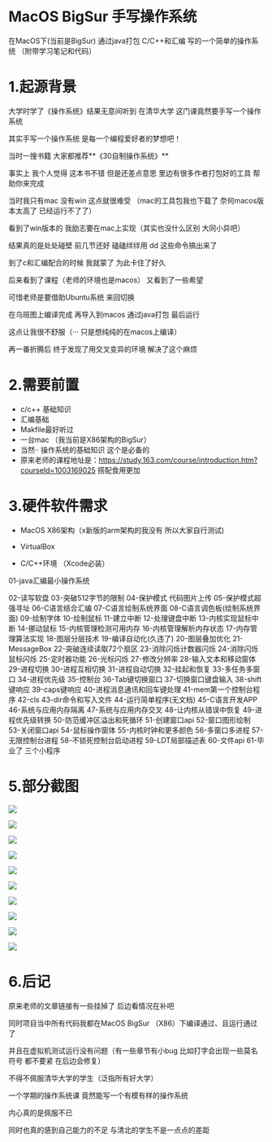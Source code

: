 # MacOS BigSur 手写操作系统
在MacOS下(当前是BigSur)  通过java打包 C/C++和汇编 写的一个简单的操作系统 （附带学习笔记和代码）



# 1.起源背景

大学时学了《操作系统》结果无意间听到 在清华大学 这门课竟然要手写一个操作系统

其实手写一个操作系统 是每一个编程爱好者的梦想吧！



当时一搜书籍 大家都推荐**《30自制操作系统》**

事实上 我个人觉得 这本书不错 但是还差点意思 里边有很多作者打包好的工具 帮助你来完成 

当时我只有mac 没有win 这点就很难受 （mac的工具包我也下载了 奈何macos版本太高了 已经运行不了了）



看到了win版本的 我励志要在mac上实现（其实也没什么区别 大同小异吧）

结果真的是处处碰壁 前几节还好 磕磕绊绊用 dd 这些命令搞出来了

到了c和汇编配合的时候 我就蒙了 为此卡住了好久

后来看到了课程（老师的环境也是macos） 又看到了一些希望



可惜老师是要借助Ubuntu系统 来回切换

在乌班图上编译完成 再导入到macos 通过java打包 最后运行

这点让我很不舒服（··· 只是想纯纯的在macos上编译）

再一番折腾后 终于发现了用交叉变异的环境 解决了这个麻烦



# 2.需要前置

- c/c++ 基础知识
- 汇编基础
- Makfile最好听过
- 一台mac （我当前是X86架构的BigSur）
- 当然·· 操作系统的基础知识 这个是必备的
- 原来老师的课程地址是：https://study.163.com/course/introduction.htm?courseId=1003169025 搭配食用更加



# 3.硬件软件需求

- MacOS X86架构（x新版的arm架构的我没有 所以大家自行测试)

- VirtualBox

- C/C++环境 （Xcode必装）

  

01-java汇编最小操作系统

02-读写软盘
03-突破512字节的限制
04-保护模式
代码图片上传
05-保护模式超强寻址
06-C语言结合汇编
07-C语言绘制系统界面
08-C语言调色板(绘制系统界面)
09-绘制字体
10-绘制鼠标
11-建立中断
12-处理键盘中断
13-内核实现鼠标中断
14-挪动鼠标
15-内核管理检测可用内存
16-内核管理解析内存状态
17-内存管理算法实现
18-图层分层技术
19-编译自动化(久违了)
20-图层叠加优化
21-MessageBox
22-突破连续读取72个扇区
23-消除闪烁计数器闪烁
24-消除闪烁鼠标闪烁
25-定时器功能
26-光标闪烁
27-修改分辨率
28-输入文本和移动窗体
29-进程切换
30-进程互相切换
31-进程自动切换
32-挂起和恢复
33-多任务多窗口
34-进程优先级
35-控制台
36-Tab键切换窗口
37-切换窗口键盘输入
38-shift键响应
39-caps键响应
40-进程消息通讯和回车键处理
41-mem第一个控制台程序
42-cls
43-dir命令和写入文件
44-运行简单程序(无文档)
45-C语言开发APP
46-系统与应用内存隔离
47-系统与应用内存交叉
48-让内核从错误中恢复
49-进程优先级转换
50-防范缓冲区溢出和死循环
51-创建窗口api
52-窗口图形绘制
53-关闭窗口api
54-鼠标操作窗体
55-内核时钟和更多颜色
56-多窗口多进程
57-无限控制台进程
58-不锁死控制台启动进程
59-LDT局部描述表
60-文件api
61-毕业了 三个小程序



# 5.部分截图

![](https://github.com/wdkang123/MyOperatingSystem/blob/main/images/01-img01.png?raw=true)

![](https://github.com/wdkang123/MyOperatingSystem/blob/main/images/05-img01.png?raw=true)

![](https://github.com/wdkang123/MyOperatingSystem/blob/main/images/10-img01.png?raw=true)

![](https://github.com/wdkang123/MyOperatingSystem/blob/main/images/10-img01.png?raw=true)

![](https://github.com/wdkang123/MyOperatingSystem/blob/main/images/20-img01.png?raw=true)

![](https://github.com/wdkang123/MyOperatingSystem/blob/main/images/30-img01.png?raw=true)

![](https://github.com/wdkang123/MyOperatingSystem/blob/main/images/40-img01.png?raw=true)

![](https://github.com/wdkang123/MyOperatingSystem/blob/main/images/50-img01.png?raw=true)

![](https://github.com/wdkang123/MyOperatingSystem/blob/main/images/55-img01.png?raw=true)

![](https://github.com/wdkang123/MyOperatingSystem/blob/main/images/61-img01.png?raw=true)

# 6.后记

原来老师的文章链接有一些挂掉了 后边看情况在补吧

同时项目当中所有代码我都在MacOS BigSur （X86）下编译通过、且运行通过了 

并且在虚拟机测试运行没有问题（有一些章节有小bug 比如打字会出现一些莫名符号 都不要紧 在后边会修复）



不得不佩服清华大学的学生（泛指所有好大学）

一个学期的操作系统课 竟然能写一个有模有样的操作系统

内心真的是佩服不已

同时也真的感到自己能力的不足 与清北的学生不是一点点的差距

